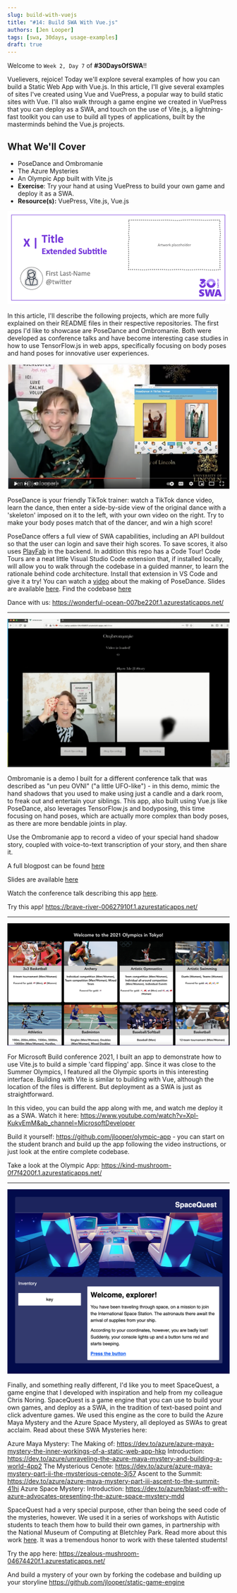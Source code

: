 ```yaml
---
slug: build-with-vuejs
title: "#14: Build SWA With Vue.js"
authors: [Jen Looper]
tags: [swa, 30days, usage-examples]
draft: true 
---
```


Welcome to `Week 2, Day 7` of **#30DaysOfSWA**!! 

Vuelievers, rejoice! Today we'll explore several examples of how you can build a Static Web App with Vue.js. In this article, I'll give several examples of sites I've created using Vue and VuePress, a popular way to build static sites with Vue. I'll also walk through a game engine we created in VuePress that you can deploy as a SWA, and touch on the use of Vite.js, a lightning-fast toolkit you can use to build all types of applications, built by the masterminds behind the Vue.js projects.

## What We'll Cover
 * PoseDance and Ombromanie
 * The Azure Mysteries
 * An Olympic App built with Vite.js
 * **Exercise**: Try your hand at using VuePress to build your own game and deploy it as a SWA.
 * **Resource(s):** VuePress, Vite.js, Vue.js

![](../static/img/series/banner.png)

In this article, I'll describe the following projects, which are more fully explained on their README files in their respective repositories. The first apps I'd like to showcase are PoseDance and Ombromanie. Both were developed as conference talks and have become interesting case studies in how to use TensorFlow.js in web apps, specifically focusing on body poses and hand poses for innovative user experiences.

![PoseDance](../static/img/series/15-posedance.png)

PoseDance is your friendly TikTok trainer: watch a TikTok dance video, learn the dance, then enter a side-by-side view of the original dance with a 'skeleton' imposed on it to the left, with your own video on the right. Try to make your body poses match that of the dancer, and win a high score!

PoseDance offers a full view of SWA capabilities, including an API buildout so that the user can login and save their high scores. To save scores, it also uses [PlayFab](https://playfab.com/) in the backend. In addition this repo has a Code Tour! Code Tours are a neat little Visual Studio Code extension that, if installed locally, will allow you to walk through the codebase in a guided manner, to learn the rationale behind code architecture. Install that extension in VS Code and give it a try! You can watch a [video](https://www.dropbox.com/s/ccog8uz0tzk10mv/posedance.mp4?dl=0) about the making of PoseDance. Slides are available [here](https://github.com/jlooper/posedance/blob/master/posedance.pptx). Find the codebase [here](https://github.com/jlooper/posedance)

Dance with us: https://wonderful-ocean-007be220f.1.azurestaticapps.net/

---

![Ombromanie](../static/img/series/15-ombromanie.png)

Ombromanie is a demo I built for a different conference talk that was described as "un peu OVNI" ("a little UFO-like") - in this demo, mimic the hand shadows that you used to make using just a candle and a dark room, to freak out and entertain your siblings. This app, also built using Vue.js like PoseDance, also leverages TensorFlow.js and bodyposing, this time focusing on hand poses, which are actually more complex than body poses, as there are more bendable joints in play. 

Use the Ombromanie app to record a video of your special hand shadow story, coupled with voice-to-text transcription of your story, and then share it. 

A full blogpost can be found [here](https://dev.to/azure/ombromanie-creating-hand-shadow-stories-with-azure-speech-and-tensorflow-js-handposes-3cln)

Slides are available [here](https://github.com/jlooper/ombromanie/blob/main/ombromanie.pptx)

Watch the conference talk describing this app [here](https://www.youtube.com/watch?v=8Aow0rkp1Lw&ab_channel=MTGFrance).

Try this app! https://brave-river-00627910f.1.azurestaticapps.net/

---

![Olympic App](../static/img/series/15-olympic.png)

For Microsoft Build conference 2021, I built an app to demonstrate how to use Vite.js to build a simple 'card flipping' app. Since it was close to the Summer Olympics, I featured all the Olympic sports in this interesting interface. Building with Vite is similar to building with Vue, although the location of the files is different. But deployment as a SWA is just as straightforward.

In this video, you can build the app along with me, and watch me deploy it as a SWA. Watch it here: https://www.youtube.com/watch?v=Xpl-KukvEmM&ab_channel=MicrosoftDeveloper

Build it yourself: https://github.com/jlooper/olympic-app - you can start on the student branch and build up the app following the video instructions, or just look at the entire complete codebase.
 
Take a look at the Olympic App: https://kind-mushroom-0f7f4200f.1.azurestaticapps.net/

---

![SpaceQuest](../static/img/series/15-spacequest.png)

Finally, and something really different, I'd like you to meet SpaceQuest, a game engine that I developed with inspiration and help from my colleague Chris Noring. SpaceQuest is a game engine that you can use to build your own games, and deploy as a SWA, in the tradition of text-based point and click adventure games. We used this engine as the core to build the Azure Maya Mystery and the Azure Space Mystery, all deployed as SWAs to great acclaim. Read about these SWA Mysteries here:

Azure Maya Mystery: 
    The Making of: https://dev.to/azure/azure-maya-mystery-the-inner-workings-of-a-static-web-app-hkp
    Introduction: https://dev.to/azure/unraveling-the-azure-maya-mystery-and-building-a-world-4pp2
    The Mysterious Cenote: https://dev.to/azure/azure-maya-mystery-part-ii-the-mysterious-cenote-3j57
    Ascent to the Summit: https://dev.to/azure/azure-maya-mystery-part-iii-ascent-to-the-summit-41hi
Azure Space Mystery: 
    Introduction: https://dev.to/azure/blast-off-with-azure-advocates-presenting-the-azure-space-mystery-mdd

SpaceQuest had a very special purpose, other than being the seed code of the mysteries, however. We used it in a series of workshops with Autistic students to teach them how to build their own games, in partnership with the National Museum of Computing at Bletchley Park. Read more about this work [here](https://dev.to/azure/making-games-with-autistic-students-a-partnership-between-the-national-museum-of-computing-track-org-and-azure-advocates-3c1e). It was a tremendous honor to work with these talented students!

Try the app here: https://zealous-mushroom-04674420f.1.azurestaticapps.net/

And build a mystery of your own by forking the codebase and building up your storyline https://github.com/jlooper/static-game-engine

